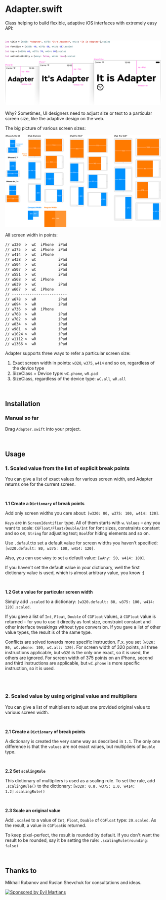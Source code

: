 # Adapter.swift
Class helping to build flexible, adaptive iOS interfaces with extremely easy API:

<br>

<img src="https://raw.githubusercontent.com/antiflasher/Adapter/master/illustration_main%402x.png" title="Adapter">

Why? Sometimes, UI designers need to adjust size or text to a particular screen size, like the adaptive design on the web.

The big picture of various screen sizes:

<img src="https://raw.githubusercontent.com/antiflasher/Adapter/master/illustration_sizes2%402x.png" title="Screen Sizes">

All screen width in points:

```
// w320  >  wC  iPhone  iPad
// w375  >  wC  iPhone  iPad
// w414  >  wC  iPhone
// w438  >  wC          iPad
// w504  >  wC          iPad
// w507  >  wC          iPad
// w551  >  wC          iPad
// w568  >  wC  iPhone
// w639  >  wC          iPad
// w667  >  wC  iPhone
// -------------------------
// w678  >  wR          iPad
// w694  >  wR          iPad
// w736  >  wR  iPhone
// w768  >  wR          iPad
// w782  >  wR          iPad
// w834  >  wR          iPad
// w981  >  wR          iPad
// w1024 >  wR          iPad
// w1112 >  wR          iPad
// w1366 >  wR          iPad
```

Adapter supports three ways to refer a particular screen size:
1. Exact screen width in points: `w320`, `w375`, `w414` and so on, regardless of the device type
2. SizeClass + Device type: `wC.phone`, `wR.pad`
3. SizeClass, regardless of the device type: `wC.all`, `wR.all`

<br>

## Installation

### Manual so far

Drag `Adapter.swift` into your project.

<br>

## Usage

### 1. Scaled value from the list of explicit break points

You can give a list of exact values for various screen width, and Adapter returns one for the current screen.

<br>

**1.1 Create a `Dictionary` of break points**

Add only screen widths you care about: `[w320: 80, w375: 100, w414: 120]`.

`Keys` are in `ScreenIdentifier` type. All of them starts with `w`. `Values` – any you want to scale: `CGFloat/Float/Double/Int` for font sizes, constraints constant and so on; `String` for adjusting text; `Bool`for hiding elements and so on.

Use `.default`to set a default value for screen widths you haven't specified: `[w320.default: 80, w375: 100, w414: 120]`. 

Also, you can use `wAny` to set a default value: `[wAny: 50, w414: 100]`.

If you haven't set the default value in your dictionary, well the first dictionary value is used, which is almost arbitrary value, you know :)

<br>

**1.2 Get a value for particular screen width**

Simply add `.scaled` to a dictionary: `[w320.default: 80, w375: 100, w414: 120].scaled`.

If you gave a list of `Int`, `Float`, `Double` of `CGFloat` values, a `CGFloat` value is returned – for you to use it directly as font size, constraint constant and other interface tweakings without type conversion. If you gave a list of other value types, the result is of the same type.

Conflicts are solved towards more specific instruction. F.x. you set `[w320: 80, wC.phone: 100, wC.all: 120]`. For screen width of 320 points, all three instructions applicable, but `w320` is the only one exact, so it is used, the others are ignored. For screen width of 375 points on an iPhone, second and third instructions are applicable, but `wC.phone` is more specific instruction, so it is used.

<br>
<br>

### 2. Scaled value by using original value and multipliers

You can give a list of multipliers to adjust one provided original value to various screen width.

<br>

**2.1 Create a `Dictionary` of break points**

A dictionary is created the very same way as described in `1.1`. The only one difference is that the `values` are not exact values, but multipliers of `Double` type.

<br>

**2.2 Set `scalingRule`**

This dictionary of multipliers is used as a scaling rule. To set the rule, add `.scalingRule()` to the dictionary: `[w320: 0.8, w375: 1.0, w414: 1.2].scalingRule()`

<br>

**2.3 Scale an original value**

Add `.scaled` to a value of `Int`, `Float`, `Double` of `CGFloat` type: `20.scaled`. As the result, a value in `CGFloat`is returned.

To keep pixel-perfect, the result is rounded by default. If you don't want the result to be rounded, say it be setting the rule: `.scalingRule(rounding: false)`

<br>

## Thanks to

Mikhail Rubanov and Ruslan Shevchuk for consultations and ideas.

<a href="https://evilmartians.com/?utm_source=adapter">
<img src="https://evilmartians.com/badges/sponsored-by-evil-martians.svg" alt="Sponsored by Evil Martians" width="236" height="54"></a>
